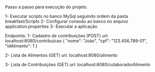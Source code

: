Passo a passo para execução do projeto.

1- Executar scripts no banco MySql seguindo ordem da pasta breakfast/Scripts
2- Configurar conexão ao banco no arquivo application.properties
3- Executar a aplicação

Endpoints:
1- Cadastro de contribuições (POST)
url: localhost:8080/contribuicao
{
"nome": "João",
"cpf": "123.456.789-01",
"idAlimento": 1
}

2- Lista de Alimentos (GET)
url: localhost:8080/alimento

3- Lista de Contribuições (GET)
url: localhost:8080/colaboradorAlimento
